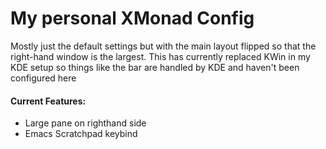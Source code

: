 # My personal XMonad Config

Mostly just the default settings but with the main layout flipped so that the right-hand window is the largest. 
This has currently replaced KWin in my KDE setup so things like the bar are handled by KDE and haven't been configured here

#### Current Features:
 - Large pane on righthand side
 - Emacs Scratchpad keybind

